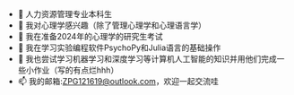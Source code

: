 - 👋 人力资源管理专业本科生
- 👀 我对心理学感兴趣（除了管理心理学和心理语言学）
- 🌱 我在准备2024年的心理学的研究生考试
- 🌱 我在学习实验编程软件PsychoPy和Julia语言的基础操作
- 🌱 我也尝试学习机器学习和深度学习等计算机人工智能的知识并用他们完成一些小作业（写的有点烂hhh）
- 📫 我的邮箱:ZPG121619@outlook.com，欢迎一起交流哇
